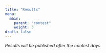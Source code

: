 ```yaml
---
title: "Results"
menu:
  main:
    parent: "contest"
    weight: 3
draft: false
---
```


*Results will be published after the contest days.*
